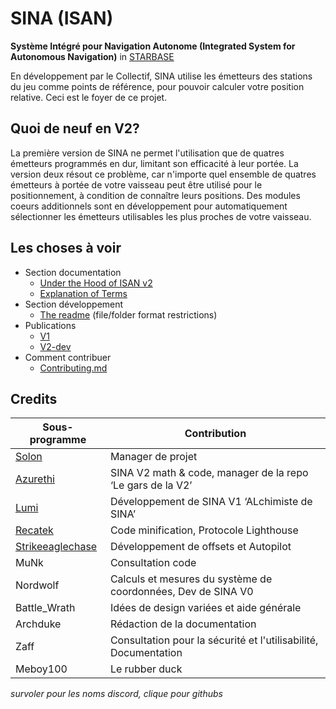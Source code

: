 # SINA (ISAN)
**Système Intégré pour Navigation Autonome (Integrated System for Autonomous Navigation)** in [STARBASE](https://www.starbasegame.com/)

En développement par le Collectif, SINA utilise les émetteurs des stations du jeu comme points de référence, pour pouvoir calculer votre position relative. Ceci est le foyer de ce projet.

## Quoi de neuf en V2?

La première version de SINA ne permet l'utilisation que de quatres émetteurs programmés en dur, limitant son efficacité à leur portée. La version deux résout ce problème, car n'importe quel ensemble de quatres émetteurs à portée de votre vaisseau peut être utilisé pour le positionnement, à condition de connaître leurs positions. Des modules coeurs additionnels sont en développement pour automatiquement sélectionner les émetteurs utilisables les plus proches de votre vaisseau.

## Les choses à voir
 
 - Section documentation
    - [Under the Hood of ISAN v2](Documentation/Core/README.md)
    - [Explanation of Terms](Documentation/README.md)
 - Section développement
    - [The readme](Development/README.md) (file/folder format restrictions)
 - Publications
    - [V1](Releases/V1)
    - [V2-dev](Releases/V2-dev)
 - Comment contribuer
    - [Contributing.md](Contributing.md)

## Credits

| Sous-programme | Contribution |
|-|-|
|[Solon](https://github.com/1Solon "Solon#4472 on Discord")|Manager de projet
|[Azurethi](https://github.com/Azurethi "Azurethi#0789 on Discord")|SINA V2 math & code, manager de la repo ‘Le gars de la V2’
|[Lumi](https://github.com/Lumi-Virtual "Lumi Virtual#9704 on Discord")|Développement de SINA V1 ‘ALchimiste de SINA’
|[Recatek](https://github.com/Recatek "Recatek#1707 on Discord")|Code minification, Protocole Lighthouse
|[Strikeeaglechase](# "Strikeeaglechase#0001 on discord")|Développement de offsets et Autopilot
|MuNk|Consultation code
|Nordwolf|Calculs et mesures du système de coordonnées, Dev de SINA V0
|Battle_Wrath|Idées de design variées et aide générale|
|Archduke|Rédaction de la documentation|
|Zaff|Consultation pour la sécurité et l'utilisabilité, Documentation|
|Meboy100|Le rubber duck|

*survoler pour les noms discord, clique pour githubs*


